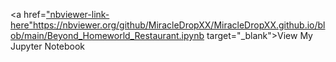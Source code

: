 <a href=["nbviewer-link-here"](https://nbviewer.org/github/MiracleDropXX/MiracleDropXX.github.io/blob/main/Beyond_Homeworld_Restaurant.ipynb)https://nbviewer.org/github/MiracleDropXX/MiracleDropXX.github.io/blob/main/Beyond_Homeworld_Restaurant.ipynb target="_blank">View My Jupyter Notebook</a>
